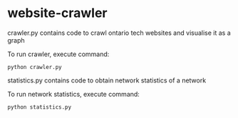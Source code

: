 # website-crawler
crawler.py contains code to crawl ontario tech websites and visualise it as a graph

To run crawler, execute command:
```
python crawler.py
```

statistics.py contains code to obtain network statistics of a network

To run network statistics, execute command:
```
python statistics.py
```

